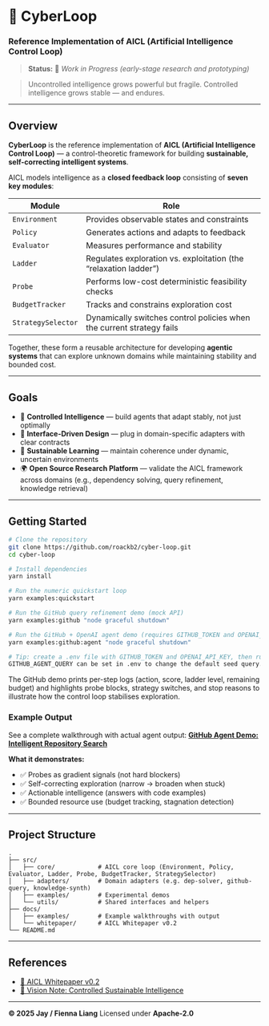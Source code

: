 # 🧠 CyberLoop

### Reference Implementation of AICL (Artificial Intelligence Control Loop)

> **Status:** 🧩 *Work in Progress (early-stage research and prototyping)*

> Uncontrolled intelligence grows powerful but fragile.
> Controlled intelligence grows stable — and endures.

---

## Overview

**CyberLoop** is the reference implementation of **AICL (Artificial Intelligence Control Loop)** —
a control-theoretic framework for building **sustainable, self-correcting intelligent systems**.

AICL models intelligence as a **closed feedback loop** consisting of **seven key modules**:

| Module | Role |
|--------|------|
| `Environment` | Provides observable states and constraints |
| `Policy` | Generates actions and adapts to feedback |
| `Evaluator` | Measures performance and stability |
| `Ladder` | Regulates exploration vs. exploitation (the “relaxation ladder”) |
| `Probe` | Performs low-cost deterministic feasibility checks |
| `BudgetTracker` | Tracks and constrains exploration cost |
| `StrategySelector` | Dynamically switches control policies when the current strategy fails |

Together, these form a reusable architecture for developing **agentic systems** that can explore unknown domains while maintaining stability and bounded cost.

---

## Goals

- 🔁 **Controlled Intelligence** — build agents that adapt stably, not just optimally
- 🧩 **Interface-Driven Design** — plug in domain-specific adapters with clear contracts
- 🧠 **Sustainable Learning** — maintain coherence under dynamic, uncertain environments
- 🌍 **Open Source Research Platform** — validate the AICL framework across domains (e.g., dependency solving, query refinement, knowledge retrieval)

---

## Getting Started

```bash
# Clone the repository
git clone https://github.com/roackb2/cyber-loop.git
cd cyber-loop

# Install dependencies
yarn install

# Run the numeric quickstart loop
yarn examples:quickstart

# Run the GitHub query refinement demo (mock API)
yarn examples:github "node graceful shutdown"

# Run the GitHub + OpenAI agent demo (requires GITHUB_TOKEN and OPENAI_API_KEY)
yarn examples:github:agent "node graceful shutdown"

# Tip: create a .env file with GITHUB_TOKEN and OPENAI_API_KEY, then run `node -r dotenv/config ...` if you prefer loading automatically.
GITHUB_AGENT_QUERY can be set in .env to change the default seed query.
```

The GitHub demo prints per-step logs (action, score, ladder level, remaining budget) and highlights probe blocks, strategy switches, and stop reasons to illustrate how the control loop stabilises exploration.

### Example Output

See a complete walkthrough with actual agent output: **[GitHub Agent Demo: Intelligent Repository Search](./docs/examples/github-agent-demo.md)**

**What it demonstrates:**
- ✅ Probes as gradient signals (not hard blockers)
- ✅ Self-correcting exploration (narrow → broaden when stuck)
- ✅ Actionable intelligence (answers with code examples)
- ✅ Bounded resource use (budget tracking, stagnation detection)

---

## Project Structure

```
.
├── src/
│   ├── core/            # AICL core loop (Environment, Policy, Evaluator, Ladder, Probe, BudgetTracker, StrategySelector)
│   ├── adapters/        # Domain adapters (e.g. dep-solver, github-query, knowledge-synth)
│   ├── examples/        # Experimental demos
│   └── utils/           # Shared interfaces and helpers
├── docs/
│   ├── examples/        # Example walkthroughs with output
│   └── whitepaper/      # AICL Whitepaper v0.2
└── README.md
```

---

## References

- [📜 AICL Whitepaper v0.2](./docs/whitepaper/AICL_Whitepaper_v0.2.md)
- [🎯 Vision Note: Controlled Sustainable Intelligence](https://github.com/roackb2/cyber-loop/discussions)

---

**© 2025 Jay / Fienna Liang**
Licensed under **Apache-2.0**
